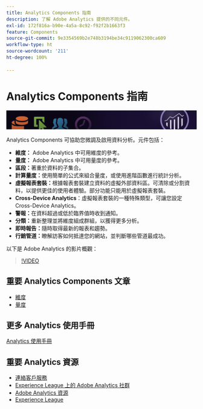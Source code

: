 ```yaml
---
title: Analytics Components 指南
description: 了解 Adobe Analytics 提供的不同元件。
exl-id: 172f816a-b90e-4a5a-8c92-f92f2b1663f3
feature: Components
source-git-commit: 9e3354569b2e748b3194be34c9119062300ca609
workflow-type: ht
source-wordcount: '211'
ht-degree: 100%

---
```


# Analytics Components 指南

![橫幅](../../assets/doc_banner_components.png)

Analytics Components 可協助您微調及啟用資料分析。元件包括：

* **維度：** Adobe Analytics 中可用維度的參考。
* **量度：** Adobe Analytics 中可用量度的參考。
* **區段：**&#x200B;著重於資料的子集合。
* **計算量度：**&#x200B;使用簡單的公式來組合量度，或使用進階函數進行統計分析。
* **虛擬報表套裝：**&#x200B;根據報表套裝建立資料的虛擬外部資料區。可清除或分割資料，以提供更佳的使用者體驗。部分功能只能用於虛擬報表套裝。
* **Cross-Device Analytics**：虛擬報表套裝的一種特殊類型，可讓您設定 Cross-Device Analytics。
* **警報：**&#x200B;在資料超過或低於臨界值時收到通知。
* **分類：**&#x200B;重新整理並將維度組成群組，以獲得更多分析。
* **即時報告：**&#x200B;隨時取得最新的報表和趨勢。
* **行銷管道：**&#x200B;瞭解訪客如何抵達您的網站，並判斷哪些管道最成功。

以下是 Adobe Analytics 的影片概觀：

>[!VIDEO](https://video.tv.adobe.com/v/27429/?quality=12)

## 重要 Analytics Components 文章

* [維度](dimensions/overview.md)
* [量度](metrics/overview.md)

## 更多 Analytics 使用手冊

[Analytics 使用手冊](https://experienceleague.adobe.com/docs/analytics.html)

## 重要 Analytics 資源

* [連絡客戶服務](https://experienceleague.adobe.com/?support-solution=Analytics#support)
* [Experience League 上的 Adobe Analytics 社群](https://experienceleaguecommunities.adobe.com/t5/adobe-analytics/ct-p/adobe-analytics-community)
* [Adobe Analytics 資源](https://experienceleaguecommunities.adobe.com/t5/adobe-analytics-discussions/adobe-analytics-resources/m-p/276666)
* [Experience League](https://landing.adobe.com/experience-league/)
